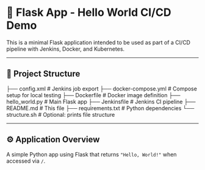 # 🐍 Flask App - Hello World CI/CD Demo

This is a minimal Flask application intended to be used as part of a CI/CD pipeline with Jenkins, Docker, and Kubernetes.

---

## 📁 Project Structure

├── config.xml # Jenkins job export
├── docker-compose.yml # Compose setup for local testing
├── Dockerfile # Docker image definition
├── hello_world.py # Main Flask app
├── Jenkinsfile # Jenkins CI pipeline
├── README.md # This file
├── requirements.txt # Python dependencies
└── structure.sh # Optional: prints file structure

---

## ⚙️ Application Overview

A simple Python app using Flask that returns `"Hello, World!"` when accessed via `/`.
